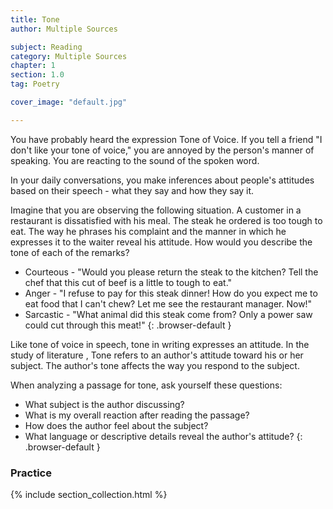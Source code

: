 ```yaml
---
title: Tone
author: Multiple Sources

subject: Reading
category: Multiple Sources
chapter: 1
section: 1.0
tag: Poetry

cover_image: "default.jpg"

---
```

You have probably heard the expression Tone of Voice. If you tell a friend "I don't like your tone of voice," you are annoyed by the person's manner of speaking. You are reacting to the sound of the spoken word.

In your daily conversations, you make inferences about people's attitudes based on their speech - what they say and how they say it.

Imagine that you are observing the following situation. A customer in a restaurant is dissatisfied with his meal. The steak he ordered is too tough to eat. The way he phrases his complaint and the manner in which he expresses it to the waiter reveal his attitude. How would you describe the tone of each of the remarks?

  * Courteous - "Would you please return the steak to the kitchen? Tell the chef that this cut of beef is a little to tough to eat."
  * Anger - "I refuse to pay for this steak dinner! How do you expect me to eat food that I can't chew? Let me see the restaurant manager. Now!"
  * Sarcastic - "What animal did this steak come from? Only a power saw could cut through this meat!"
  {: .browser-default }

Like tone of voice in speech, tone in writing expresses an attitude. In the study of literature , Tone refers to an author's attitude toward his or her subject. The author's tone affects the way you respond to the subject.

When analyzing a passage for tone, ask yourself these questions:

  * What subject is the author discussing?
  * What is my overall reaction after reading the passage?
  * How does the author feel about the subject?
  * What language or descriptive details reveal the author's attitude?
  {: .browser-default }

### Practice

{% include section_collection.html %}
